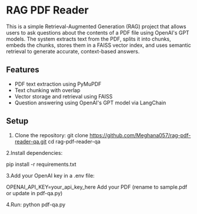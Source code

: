 # RAG PDF Reader

This is a simple Retrieval-Augmented Generation (RAG) project that allows users to ask questions about the contents of a PDF file using OpenAI's GPT models. 
The system extracts text from the PDF, splits it into chunks, embeds the chunks, stores them in a FAISS vector index, and uses semantic retrieval to generate accurate, context-based answers.

## Features
- PDF text extraction using PyMuPDF
- Text chunking with overlap
- Vector storage and retrieval using FAISS
- Question answering using OpenAI's GPT model via LangChain

## Setup

1. Clone the repository:
git clone https://github.com/Meghana057/rag-pdf-reader-qa.git
cd rag-pdf-reader-qa

2.Install dependencies:

pip install -r requirements.txt

3.Add your OpenAI key in a .env file:

OPENAI_API_KEY=your_api_key_here
Add your PDF (rename to sample.pdf or update in pdf-qa.py)

4.Run:
python pdf-qa.py
